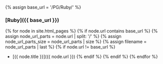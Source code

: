 {% assign base_url = '/PG/Ruby/' %}

### [Ruby]({{ base_url }})

{% for node in site.html_pages %}
  {% if node.url contains base_url %}
    {% assign node_url_parts = node.url | split: '/' %}
    {% assign node_url_parts_size = node_url_parts | size %}
    {% assign filename = node_url_parts | last %}
    {% if node.url != base_url %}
- [{{ node.title }}]({{ node.url }})
    {% endif %}
  {% endif %}
{% endfor %}
